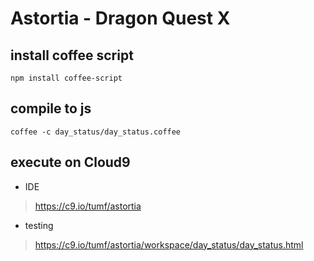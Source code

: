 Astortia - Dragon Quest X
==========================

install coffee script
---------------------

    npm install coffee-script

compile to js
-------------

    coffee -c day_status/day_status.coffee
    
execute on Cloud9
------------------

* IDE

> https://c9.io/tumf/astortia

* testing

> https://c9.io/tumf/astortia/workspace/day_status/day_status.html


